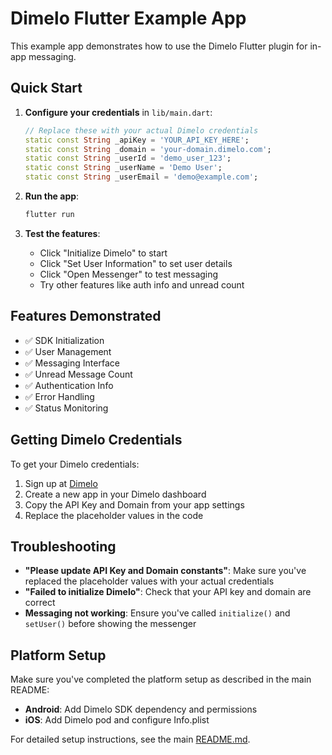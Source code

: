 # Dimelo Flutter Example App

This example app demonstrates how to use the Dimelo Flutter plugin for in-app messaging.

## Quick Start

1. **Configure your credentials** in `lib/main.dart`:
   ```dart
   // Replace these with your actual Dimelo credentials
   static const String _apiKey = 'YOUR_API_KEY_HERE';
   static const String _domain = 'your-domain.dimelo.com';
   static const String _userId = 'demo_user_123';
   static const String _userName = 'Demo User';
   static const String _userEmail = 'demo@example.com';
   ```

2. **Run the app**:
   ```bash
   flutter run
   ```

3. **Test the features**:
   - Click "Initialize Dimelo" to start
   - Click "Set User Information" to set user details
   - Click "Open Messenger" to test messaging
   - Try other features like auth info and unread count

## Features Demonstrated

- ✅ SDK Initialization
- ✅ User Management
- ✅ Messaging Interface
- ✅ Unread Message Count
- ✅ Authentication Info
- ✅ Error Handling
- ✅ Status Monitoring

## Getting Dimelo Credentials

To get your Dimelo credentials:

1. Sign up at [Dimelo](https://mobile-messaging.dimelo.com/)
2. Create a new app in your Dimelo dashboard
3. Copy the API Key and Domain from your app settings
4. Replace the placeholder values in the code

## Troubleshooting

- **"Please update API Key and Domain constants"**: Make sure you've replaced the placeholder values with your actual credentials
- **"Failed to initialize Dimelo"**: Check that your API key and domain are correct
- **Messaging not working**: Ensure you've called `initialize()` and `setUser()` before showing the messenger

## Platform Setup

Make sure you've completed the platform setup as described in the main README:

- **Android**: Add Dimelo SDK dependency and permissions
- **iOS**: Add Dimelo pod and configure Info.plist

For detailed setup instructions, see the main [README.md](../README.md).